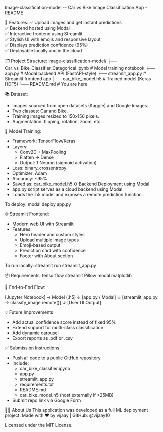 Image-classification-model -- Car vs Bike Image Classification App - README

📌 Features:
✅ Upload images and get instant predictions  
✅ Backend hosted using Modal  
✅ Interactive frontend using Streamlit  
✅ Stylish UI with emojis and responsive layout  
✅ Displays prediction confidence (95%)  
✅ Deployable locally and in the cloud


🗂️ Project Structure:
image-classification-model/
├── Car_vs_Bike_Classifier_Categorical.ipynb    # Model training notebook
├── app.py                       # Modal backend API (FastAPI-style)
├── streamlit_app.py             # Streamlit frontend app
├── car_bike_model.h5            # Trained model (Keras HDF5)
└── README.md                    # You are here


📚 Dataset:
- Images sourced from open datasets (Kaggle) and Google Images.
- Two classes: Car and Bike.
- Training images resized to 150x150 pixels.
- Augmentation: flipping, rotation, zoom, etc.

  
🧠 Model Training:
- Framework: TensorFlow/Keras
- Layers:
  - Conv2D + MaxPooling
  - Flatten → Dense
  - Output: 1 Neuron (sigmoid activation)
- Loss: binary_crossentropy
- Optimizer: Adam
- Accuracy: ~95%
- Saved as: car_bike_model.h5
⚙️ Backend Deployment using Modal
- app.py script serves as a cloud backend using Modal.
- Loads the .h5 model and exposes a remote prediction function.

To deploy:
modal deploy app.py


🌐 Streamlit Frontend:
- Modern web UI with Streamlit
- Features:
  - Hero header and custom styles
  - Upload multiple image types
  - Emoji-based output
  - Prediction card with confidence
  - Footer with About section

To run locally:
streamlit run streamlit_app.py

📦 Requirements:
tensorflow
streamlit
Pillow
modal
matplotlib


🚀 End-to-End Flow:

[Jupyter Notebook] → Model (.h5)
       ↓
[app.py / Modal]
       ↓
[streamlit_app.py → classify_image.remote()]
       ↓
[User UI Output]



💡 Future Improvements
- Add actual confidence score instead of fixed 95%
- Extend support for multi-class classification
- Add dynamic carousel
- Export reports as .pdf or .csv

  
✅ Submission Instructions
- Push all code to a public GitHub repository
- Include:
  - car_bike_classifier.ipynb
  - app.py
  - streamlit_app.py
  - requirements.txt
  - README.md
  - car_bike_model.h5 (host externally if >25MB)
- Submit repo link via Google Form


👨‍💻 About Us
This application was developed as a full ML deployment project.
Made with ❤️ by vijaay | GitHub: @vijaay10

Licensed under the MIT License.
